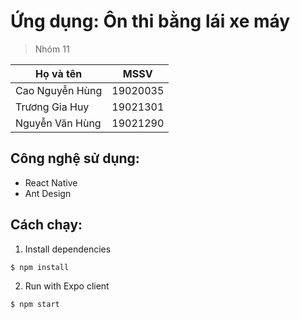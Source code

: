# Ứng dụng: Ôn thi bằng lái xe máy

>Nhóm 11

| Họ và tên | MSSV  |
|---|---|
| Cao Nguyễn Hùng | 19020035 |
| Trương Gia Huy | 19021301 |
| Nguyễn Văn Hùng | 19021290 |

## Công nghệ sử dụng:
- React Native
- Ant Design

## Cách chạy:

1. Install dependencies

  ```sh
  $ npm install
  ```

2. Run with Expo client

  ```sh
  $ npm start
  ```